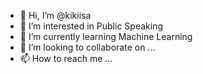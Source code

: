- 👋 Hi, I’m @kikiisa
- 👀 I’m interested in Public Speaking
- 🌱 I’m currently learning Machine Learning 
- 💞️ I’m looking to collaborate on ...
- 📫 How to reach me ...

<!---
kikiisa/kikiisa is a ✨ special ✨ repository because its `README.md` (this file) appears on your GitHub profile.
You can click the Preview link to take a look at your changes.
--->
